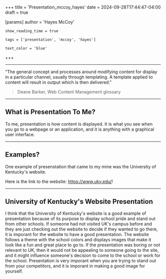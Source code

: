 +++
title = 'Presentation_mccoy_hayes'
date = 2024-09-28T17:44:47-04:00
draft = true

[params]
	author = 'Hayes McCoy'
	
	show_reading_time = true

	tags = ['presentation', 'mccoy', 'hayes']

	text_color = 'blue'

+++

---

"The general concept and processes around modifying content for display in a particular channel, usually through templating. A template applied to content will result in output which is then delivered."
> Deane Barker, Web Content Management glossary

---

## What is Presentation To Me?

To me, presentation is how content is displayed. It is what you see when you go
to a webpage or an application, and it is anything with a graphical user interface.

---

## Examples?

One example of presenstation that came to my mine was the University of Kentucky's website.

Here is the link to the website: https://www.uky.edu/!


---

## University of Kentucky's Website Presentation

I think that the University of Kentucky's website is a good example of
presentation because of its purpose to display school pride and stand out from
other schools. If someone had not visited UK's campus before and they are just
checking out the website to decide if they wanted to go there, it is imporant
for the website to have a good presentation. The website follows a theme with the 
school colors and displays images that make it look like a fun and great place to
go to. If the presentation was boring or not relevant to UK, then it would not be
appealing to someone going to the site, and it might influence someone's decision to
come to the school or work for the school. Presentation is very imporant when you
are trying to stand out from your competitors, and it is imporant in making a good
image for yourself.


